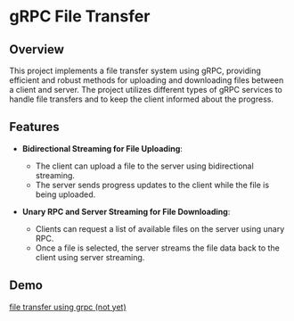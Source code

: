 # gRPC File Transfer

## Overview

This project implements a file transfer system using gRPC, providing efficient and robust methods for uploading and downloading files between a client and server. The project utilizes different types of gRPC services to handle file transfers and to keep the client informed about the progress.

## Features

- **Bidirectional Streaming for File Uploading**:
  - The client can upload a file to the server using bidirectional streaming.
  - The server sends progress updates to the client while the file is being uploaded.

- **Unary RPC and Server Streaming for File Downloading**:
  - Clients can request a list of available files on the server using unary RPC.
  - Once a file is selected, the server streams the file data back to the client using server streaming.

## Demo
<a href="https://youtu.be/x3mx3Jofzr8?si=IT-XR0irYrkK2PeZ" > file transfer using grpc (not yet) </a>
